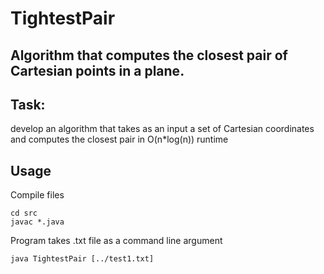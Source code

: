 # TightestPair
Algorithm that computes the closest pair of Cartesian points in a plane.
-----

Task:
-----
develop an algorithm that takes as an input a set of Cartesian coordinates and computes the closest pair in O(n*log(n)) runtime

Usage
-----
Compile files

    cd src
    javac *.java

Program takes .txt file as a command line argument

    java TightestPair [../test1.txt]
